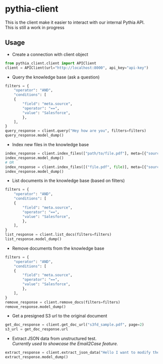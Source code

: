 # pythia-client
This is the client make it easier to interact with our internal Pythia API.  
This is still a work in progress 
## Usage
* Create a connection with client object
```python
from pythia_client.client import APIClient
client = APIClient(url="http://localhost:8000", api_key="api-key")
```
* Query the knowledge base (ask a question)
```python
filters = {
    "operator": "AND",
    "conditions": [
    {
        "field": "meta.source",
        "operator": "==",
        "value": "Salesforce",
        },
    ],
}
query_response = client.query("Hey how are you", filters=filters)
query_response.model_dump()
```

* Index new files in the knowledge base
```python
index_response = client.index_files(["path/to/file.pdf"], meta=[{"source": "Salesforce"}], indexation_mode="pypdf")
index_response.model_dump()
# OR
index_response = client.index_files([("file.pdf", file)], meta=[{"source": "Salesforce"}], indexation_mode="pypdf")
index_response.model_dump()
```

* List documents in the knowledge base (based on filters)
```python
filters = {
    "operator": "AND",
    "conditions": [
    {
        "field": "meta.source",
        "operator": "==",
        "value": "Salesforce",
        },
    ],
}
list_response = client.list_docs(filters=filters)
list_response.model_dump()
```

* Remove documents from the knowledge base
```python
filters = {
    "operator": "AND",
    "conditions": [
    {
        "field": "meta.source",
        "operator": "==",
        "value": "Salesforce",
        },
    ],
}
remove_response = client.remove_docs(filters=filters)
remove_response.model_dump()
```

* Get a presigned S3 url to the original document
```python
get_doc_response = client.get_doc_url("s3fd_sample.pdf", page=2)
s3_url = get_doc_response.url
```

* Extract JSON data from unstructured test.  
*Currently used to showcase the Email2Case feature.*
```python
extract_response = client.extract_json_data("Hello I want to modify the delivery date of order FR73681920")
extract_response.model_dump()
```
